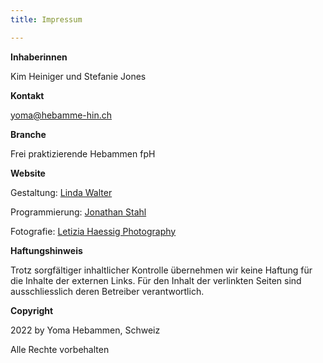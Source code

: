 ```yaml
---
title: Impressum

---
```

**Inhaberinnen**

Kim Heiniger und Stefanie Jones

**Kontakt**

yoma@hebamme-hin.ch

**Branche**

Frei praktizierende Hebammen fpH

**Website**

Gestaltung: [Linda Walter](linda4.walter@hispeed.ch "linda4.walter@hispeed.ch")

Programmierung: [Jonathan Stahl ](https://jonathanstahl.ch "https://jonathanstahl.ch")

Fotografie: [Letizia Haessig Photography](https://lety.ch "https://lety.ch")

**Haftungshinweis**

Trotz sorgfältiger inhaltlicher Kontrolle übernehmen wir keine Haftung für die Inhalte der externen Links. Für den Inhalt der verlinkten Seiten sind ausschliesslich deren Betreiber verantwortlich.

**Copyright**

2022 by Yoma Hebammen, Schweiz

Alle Rechte vorbehalten